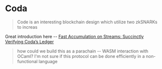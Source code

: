 # Coda
> Code is an interesting blockchain design which utilize two zkSNARKs to increas

Great introduction here -- [Fast Accumulation on Streams: Succinctly Verifying Coda’s Ledger](https://codaprotocol.com/blog/scanning_for_scans.html)

> how could we build this as a parachain -- WASM interaction with OCaml? I'm not sure if this protocol can be done efficiently in a non-functional language